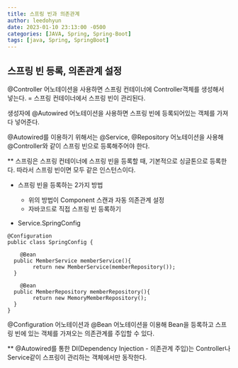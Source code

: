 ```yaml
---
title: 스프링 빈과 의존관계
author: leedohyun
date: 2023-01-10 23:13:00 -0500
categories: [JAVA, Spring, Spring-Boot]
tags: [java, Spring, SpringBoot]
---
```


## 스프링 빈 등록, 의존관계 설정


@Controller 어노테이션을 사용하면 스프링 컨테이너에 Controller객체를 생성해서 넣는다. = 스프링 컨테이너에서 스프링 빈이 관리된다.

생성자에 @Autowired 어노테이션을 사용하면 스프링 빈에 등록되어있는 객체를 가져다 넣어준다.

@Autowired를 이용하기 위해서는 @Service, @Repository 어노테이션을 사용해 @Controller와 같이 스프링 빈으로 등록해주어야 한다.

** 스프링은 스프링 컨테이너에 스프링 빈을 등록할 때, 기본적으로 싱글톤으로 등록한다. 따라서 스프링 빈이면 모두 같은 인스턴스이다.

- 스프링 빈을 등록하는 2가지 방법
	- 위의 방법이 Component 스캔과 자동 의존관계 설정
	- 자바코드로 직접 스프링 빈 등록하기

- Service.SpringConfig

```
@Configuration  
public class SpringConfig {  
  
    @Bean  
  public MemberService memberService(){  
        return new MemberService(memberRepository());  
  }  
  
    @Bean  
  public MemberRepository memberRepository(){  
        return new MemoryMemberRepository();  
  }  
}
```

@Configuration 어노테이션과 @Bean 어노테이션을 이용해 Bean을 등록하고 스프링 빈에 있는 객체를 가져오는 의존관계를 주입할 수 있다.

** @Autowired를 통한 DI(Dependency Injection - 의존관계 주입)는 Controller나 Service같이 스프링이 관리하는 객체에서만 동작한다.